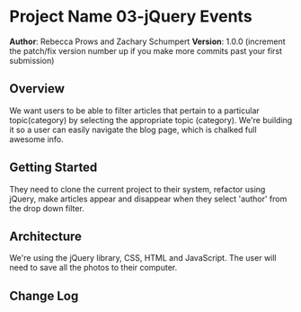 # Project Name   03-jQuery Events

**Author**: Rebecca Prows and Zachary Schumpert
**Version**: 1.0.0 (increment the patch/fix version number up if you make more commits past your first submission)

## Overview
<!-- Provide a high level overview of what this application is and why you are building it, beyond the fact that it's an assignment for a Code Fellows 301 class. (i.e. What's your problem domain?) -->
We want users to be able to filter articles that pertain to a particular topic(category) by selecting the appropriate topic (category).  We're building it so a user can easily navigate the blog page, which is chalked full awesome info. 

## Getting Started
<!-- What are the steps that a user must take in order to build this app on their own machine and get it running? -->
They need to clone the current project to their system, refactor using jQuery, make articles appear and disappear when they select 'author' from the drop down filter.  

## Architecture
<!-- Provide a detailed description of the application design. What technologies (languages, libraries, etc) you're using, and any other relevant design information. -->
We're using the jQuery library, CSS, HTML and JavaScript.  The user will need to save all the photos to their computer.

## Change Log
<!-- Use this area to document the iterative changes made to your application as each feature is successfully implemented. Use time stamps. Here's an examples:

 - Application now has a fully-functional express server, with GET and POST routes for the book resource.
02-15-2018 9:30am - called populate function to now display author name from Filter by Author 
02-15-2018 9:45am - added author attribute and this.author value to the category - 
02-15-2018 10:10am - refactored the category concatenation 
02-15-2018 10:45am - linked new js, added comment explaining why, added normalize.css also
02-15-2018 11:15am - worked on hiding articles
02-15-2018 11:45am - attempted to hide articles 
02-15-2018 12:30pm - gave up on hiding articles, finished README.md and went to lunch.



## Credits and Collaborations
sources:
TA Isaac helped alot.
http://api.jquery.com/hide/
https://www.w3schools.com/js/js_object_methods.asp
https://developer.mozilla.org/en-US/docs/Web/JavaScript/Reference/Template_literals
oscarotero.com/jquery/

